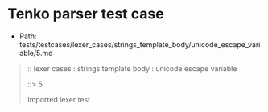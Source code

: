 # Tenko parser test case

- Path: tests/testcases/lexer_cases/strings_template_body/unicode_escape_variable/5.md

> :: lexer cases : strings template body : unicode escape variable
>
> ::> 5
>
> Imported lexer test
>
> <template body> must take care that the hex may still have any number of leading zeroes

## FAIL

## Input

`````js
`${"-->"}\u{00000000000000000000110000}${"<--"}`
`````

## Output

_Note: the whole output block is auto-generated. Manual changes will be overwritten!_

Below follow outputs in four parsing modes: sloppy mode, strict mode script goal, module goal, web compat mode (always sloppy).

Note that the output parts are auto-generated by the test runner to reflect actual result.

### Sloppy mode

Parsed with script goal and as if the code did not start with strict mode header.

`````
throws: Parser error!
  Template contained an illegal escape, these are only allowed in _tagged_ templates in >=ES2018

start@1:0, error@1:8
╔══╦════════════════
 1 ║ `${"-->"}\u{00000000000000000000110000}${"<--"}`
   ║         ^^^^^^^^^^^^^^^^^^^^^^^^^^^^^^^^^------- error
╚══╩════════════════

`````

### Strict mode

Parsed with script goal but as if it was starting with `"use strict"` at the top.

_Output same as sloppy mode._

### Module goal

Parsed with the module goal.

_Output same as sloppy mode._

### Web compat mode

Parsed in sloppy script mode but with the web compat flag enabled.

_Output same as sloppy mode._
